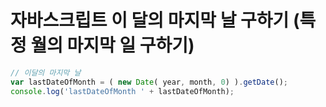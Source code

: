 # 자바스크립트 이 달의 마지막 날 구하기 (특정 월의 마지막 일 구하기)

```javascript 
// 이달의 마지막 날  
var lastDateOfMonth = ( new Date( year, month, 0) ).getDate();
console.log('lastDateOfMonth ' + lastDateOfMonth);
```
